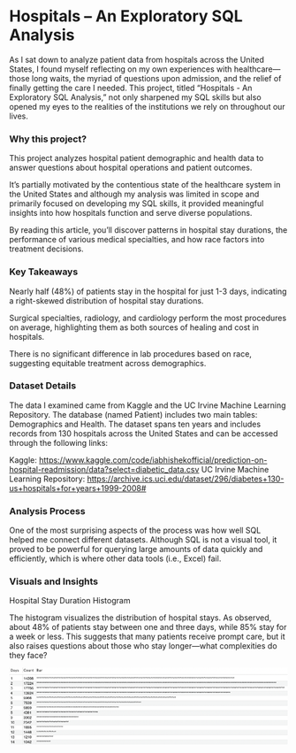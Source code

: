# Hospitals – An Exploratory SQL Analysis

As I sat down to analyze patient data from hospitals across the United States, I found myself reflecting on my own experiences with healthcare—those long waits, the myriad of questions upon admission, and the relief of finally getting the care I needed. This project, titled “Hospitals - An Exploratory SQL Analysis,” not only sharpened my SQL skills but also opened my eyes to the realities of the institutions we rely on throughout our lives.

### Why this project?

This project analyzes hospital patient demographic and health data to answer questions about hospital operations and patient outcomes.

It’s partially motivated by the contentious state of the healthcare system in the United States and although my analysis was limited in scope and primarily focused on developing my SQL skills, it provided meaningful insights into how hospitals function and serve diverse populations.

By reading this article, you’ll discover patterns in hospital stay durations, the performance of various medical specialties, and how race factors into treatment decisions.

### Key Takeaways

Nearly half (48%) of patients stay in the hospital for just 1-3 days, indicating a right-skewed distribution of hospital stay durations.

Surgical specialties, radiology, and cardiology perform the most procedures on average, highlighting them as both sources of healing and cost in hospitals.

There is no significant difference in lab procedures based on race, suggesting equitable treatment across demographics.

### Dataset Details

The data I examined came from Kaggle and the UC Irvine Machine Learning Repository. The database (named Patient) includes two main tables: Demographics and Health. The dataset spans ten years and includes records from 130 hospitals across the United States and can be accessed through the following links:

Kaggle: https://www.kaggle.com/code/iabhishekofficial/prediction-on-hospital-readmission/data?select=diabetic_data.csv
UC Irvine Machine Learning Repository: https://archive.ics.uci.edu/dataset/296/diabetes+130-us+hospitals+for+years+1999-2008#

### Analysis Process

One of the most surprising aspects of the process was how well SQL helped me connect different datasets. Although SQL is not a visual tool, it proved to be powerful for querying large amounts of data quickly and efficiently, which is where other data tools (i.e., Excel) fail.

### Visuals and Insights

Hospital Stay Duration Histogram

The histogram visualizes the distribution of hospital stays. As observed, about 48% of patients stay between one and three days, while 85% stay for a week or less. This suggests that many patients receive prompt care, but it also raises questions about those who stay longer—what complexities do they face?

<img src="images/1 Hospitals Histogram.png?raw=true"/>
